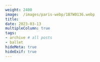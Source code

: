 ```yaml
---
weight: 2400
image:  /images/paris-webp/1B7W0136.webp
title:
date: 2023-03-13
multipleColumn: true
tags:
- archive # all posts
- ballet
hideMeta: true
hideExif: true
---
```

